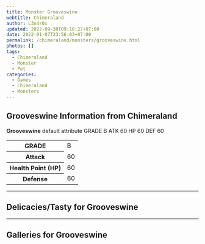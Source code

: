 ```yaml
---
title: Monster Grooveswine
webtitle: Chimeraland
author: L3n4r0x
updated: 2022-09-30T09:18:27+07:00
date: 2022-01-07T23:56:03+07:00
permalink: /chimeraland/monsters/grooveswine.html
photos: []
tags:
  - Chimeraland
  - Monster
  - Pet
categories:
  - Games
  - Chimeraland
  - Monsters
---
```


<section id="bootstrap-wrapper"><link rel="stylesheet" href="https://rawcdn.githack.com/dimaslanjaka/Web-Manajemen/bb6505ea081a75a7c845f65fb9d939276931c82f/css/bootstrap-4.5-wrapper.css"/><h2>Grooveswine Information from Chimeraland</h2><p><b>Grooveswine</b> default attribute GRADE B ATK 60 HP 60 DEF 60<table><tr><th>GRADE</th><td>B</td></tr><tr><th>Attack</th><td>60</td></tr><tr><th>Health Point (HP)</th><td>60</td></tr><tr><th>Defense</th><td>60</td></tr></table></p><hr/><h2>Delicacies/Tasty for Grooveswine</h2><hr/><div id="gallery"><h2>Galleries for Grooveswine</h2><div class="row"></div></div></section>